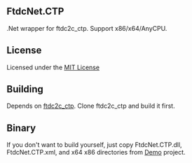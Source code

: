 ## FtdcNet.CTP

.Net wrapper for ftdc2c_ctp. Support x86/x64/AnyCPU.

## License

Licensed under the [MIT License](http://www.mit-license.org/)

## Building

Depends on [ftdc2c_ctp](http://github.com/shawn666liu/ftdc2c_ctp). Clone ftdc2c_ctp and build it first.

## Binary

If you don't want to build yourself, just copy FtdcNet.CTP.dll, FtdcNet.CTP.xml, and x64 x86 directories from [Demo](http://github.com/shawn666liu/FtdcNet.CTP/tree/master/Demo) project.
